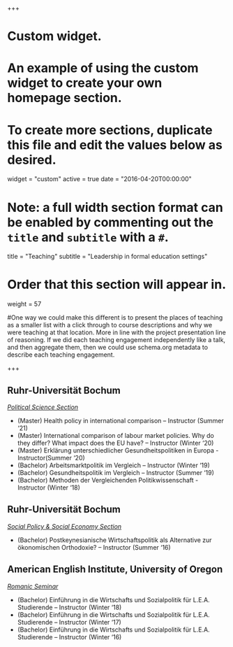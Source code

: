 +++
# Custom widget.
# An example of using the custom widget to create your own homepage section.
# To create more sections, duplicate this file and edit the values below as desired.
widget = "custom"
active = true
date = "2016-04-20T00:00:00"

# Note: a full width section format can be enabled by commenting out the `title` and `subtitle` with a `#`.
title = "Teaching"
subtitle = "Leadership in formal education settings"


# Order that this section will appear in.
weight = 57

#One way we could make this different is to present the places of teaching as a smaller list with a click through to course descriptions and why we were teaching at that location. More in line with the project presentation line of reasoning. If we did each teaching engagement independently like a talk, and then aggregate them, then we could use schema.org metadata to describe each teaching engagement.

+++
<h2>Ruhr-Universität Bochum </h2>

_[Political Science Section](https://www.sowi.rub.de/sektionen/powi/index.html.en)_

+ (Master) Health policy in international comparison – Instructor (Summer ‘21)
+ (Master) International comparison of labour market policies. Why do they differ? What impact does the EU have? – Instructor (Winter ‘20)
+ (Master) Erklärung unterschiedlicher Gesundheitspolitiken in Europa - Instructor(Summer ‘20)
+ (Bachelor) Arbeitsmarktpolitik im Vergleich – Instructor (Winter ‘19)
+ (Bachelor) Gesundheitspolitik im Vergleich – Instructor (Summer ‘19)
+ (Bachelor) Methoden der Vergleichenden Politikwissenschaft - Instructor (Winter ‘18)


<h2>Ruhr-Universität Bochum </h2>

_[Social Policy & Social Economy Section](https://www.sowi.rub.de/sektionen/sopooek/index.html.en)_

+ (Bachelor) Postkeynesianische Wirtschaftspolitik als Alternative zur ökonomischen Orthodoxie? – Instructor (Summer ‘16)


<h2>American English Institute, University of Oregon</h2>

_[Romanic Seminar](https://www.ruhr-uni-bochum.de/romsem/)_

+ (Bachelor) Einführung in die Wirtschafts und Sozialpolitik für L.E.A. Studierende  – Instructor  (Winter ‘18)
+ (Bachelor) Einführung in die Wirtschafts und Sozialpolitik für L.E.A. Studierende  – Instructor  (Winter ‘17)
+ (Bachelor) Einführung in die Wirtschafts und Sozialpolitik für L.E.A. Studierende  – Instructor  (Winter ‘16)



